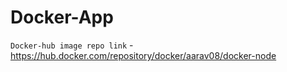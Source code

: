 # Docker-App
`Docker-hub image repo link` - https://hub.docker.com/repository/docker/aarav08/docker-node


